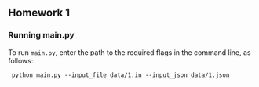 ## Homework 1

### Running main.py

To run `main.py`, enter the path to the required flags in the command line, as follows:

``` python main.py --input_file data/1.in --input_json data/1.json```
